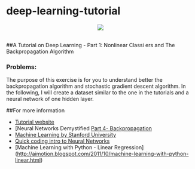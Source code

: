# deep-learning-tutorial

<div align="center">
  <img src="http://static1.squarespace.com/static/5213a664e4b01a5565dc90f1/t/570cfc5ab654f97eee862aba/1460468850439/Deep-Learning-Value-Investing-Machine-Learning?format=1000w"><br><br>
</div>

##A Tutorial on Deep Learning - Part 1:  Nonlinear Classi ers and The Backpropagation Algorithm

### Problems: 
The purpose of this exercise is for you to understand better the backpropagation algorithm and stochastic
gradient descent algorithm. In the following, I will create a dataset similar to the one in the tutorials and a
neural network of one hidden layer.


##For more information

* [Tutorial website](https://cs.stanford.edu/~quocle/tutorial1.pdf ) 
* [Neural Networks Demystified [Part 4- Backpropagation](https://www.youtube.com/watch?v=GlcnxUlrtek)
* [Machine Learning by Stanford University](https://www.coursera.org/learn/machine-learning/home/welcome)
* [Quick coding intro to Neural Networks](http://andrew.gibiansky.com/)
* [Machine Learning with Python - Linear Regression] (http://aimotion.blogspot.com/2011/10/machine-learning-with-python-linear.html) 
